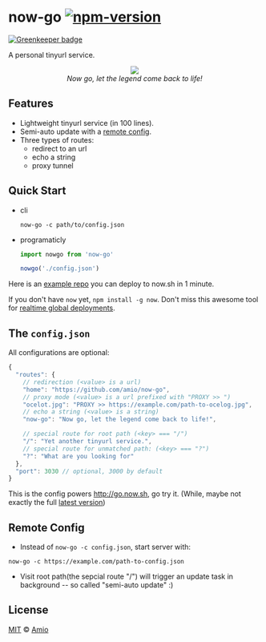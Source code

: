 # now-go [![npm-version][npm-badge]][npm-link]

[![Greenkeeper badge](https://badges.greenkeeper.io/amio/now-go.svg)](https://greenkeeper.io/)

A personal tinyurl service.

<p align="center">
  <img src="https://cloud.githubusercontent.com/assets/215282/18083956/fd563db8-6ed7-11e6-955a-a107699cbd38.jpg" /><br/>
  <i>Now go, let the legend come back to life!</i>
</p>

## Features

- Lightweight tinyurl service (in 100 lines).
- Semi-auto update with a [remote config](#remote-config).
- Three types of routes:
  - redirect to an url
  - echo a string
  - proxy tunnel

## Quick Start

- cli
  ```
  now-go -c path/to/config.json
  ```

- programaticly
  ```javascript
  import nowgo from 'now-go'

  nowgo('./config.json')
  ```

Here is an [example repo](https://github.com/amio/now-go-instance)
you can deploy to now.sh in 1 minute.

If you don't have `now` yet, `npm install -g now`.
Don't miss this awesome tool for [realtime global deployments][now].

## The `config.json`

All configurations are optional:

```javascript
{
  "routes": {
    // redirection (<value> is a url)
    "home": "https://github.com/amio/now-go",
    // proxy mode (<value> is a url prefixed with "PROXY >> ")
    "ocelot.jpg": "PROXY >> https://example.com/path-to-ocelog.jpg",
    // echo a string (<value> is a string)
    "now-go": "Now go, let the legend come back to life!",

    // special route for root path (<key> === "/")
    "/": "Yet another tinyurl service.",
    // special route for unmatched path: (<key> === "?")
    "?": "What are you looking for"
  },
  "port": 3030 // optional, 3000 by default
}
```

This is the config powers http://go.now.sh, go try it.
(While, maybe not exactly the full [latest version][config-eg])

## Remote Config

- Instead of `now-go -c config.json`, start server with:
```
now-go -c https://example.com/path-to-config.json
```

- Visit root path(the sepcial route "/") will trigger an update task in background -- so called "semi-auto update" :)

## License

[MIT][mit] © [Amio][author]

[now]:      https://zeit.co/now
[npm-badge]:https://img.shields.io/npm/v/now-go.svg?style=flat-square
[npm-link]: http://www.npmjs.com/package/now-go
[mit]:      http://opensource.org/licenses/MIT
[author]:   http://github.com/amio
[config-eg]:https://github.com/amio/now-go-instance/blob/master/config.json
